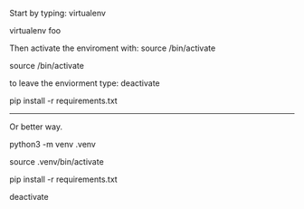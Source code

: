 Start by typing: virtualenv <name>

virtualenv foo

Then activate the enviroment with: source <name>/bin/activate

source /bin/activate

to leave the enviorment type: deactivate

pip install -r requirements.txt

---------------------------------
Or better way.

python3 -m venv .venv

source .venv/bin/activate

pip install -r requirements.txt

deactivate
